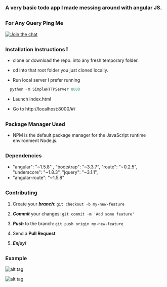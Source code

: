 ### A very basic todo app I made messing around with angular JS.

##

### For Any Query Ping Me

[![Join the chat](https://img.shields.io/badge/gitter-join%20chat%20%E2%86%92-brightgreen.svg)](https://gitter.im/divyanshu001)

##

### Installation Instructions :grey_exclamation:

* clone or download the repo. into any fresh temporary folder.

* cd into that root folder you just cloned locally.

* Run local server I prefer running 

```javascript
  python -m SimpleHTTPServer 8000
```

* Launch index.html

* Go to http://localhost:8000/#/

##

### Package Manager Used 

* NPM is the default package manager for the JavaScript runtime environment Node.js.

##

### Dependencies

* "angular": "~1.5.8" , "bootstrap": "~3.3.7", "route": "~0.2.5",  "underscore": "~1.8.3", "jquery": "~3.1.1",
* "angular-route": "~1.5.8"

##

### Contributing

1. Create your **_branch_**: `git checkout -b my-new-feature`

2. **_Commit_** your changes: `git commit -m 'Add some feature'`

3. **_Push_** to the branch: `git push origin my-new-feature`

4. Send a **Pull Request**

5. **_Enjoy!_**

##


### Example 

![alt tag](https://github.com/divyanshu-rawat/Grocery_App/blob/master/snapshots_of_app/grocery.png)

![alt tag](https://github.com/divyanshu-rawat/Grocery_App/blob/master/snapshots_of_app/add_item.png)

